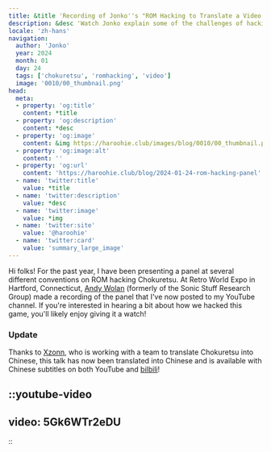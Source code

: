 ```yaml
---
title: &title 'Recording of Jonko''s "ROM Hacking to Translate a Video Game" Panel Released'
description: &desc 'Watch Jonko explain some of the challenges of hacking Chokuretsu to a live audience at Retro World Expo'
locale: 'zh-hans'
navigation:
  author: 'Jonko'
  year: 2024
  month: 01
  day: 24
  tags: ['chokuretsu', 'romhacking', 'video']
  image: '0010/00_thumbnail.png'
head:
  meta:
  - property: 'og:title'
    content: *title
  - property: 'og:description'
    content: *desc
  - property: 'og:image'
    content: &img https://haroohie.club/images/blog/0010/00_thumbnail.png
  - property: 'og:image:alt'
    content: ''
  - property: 'og:url'
    content: 'https://haroohie.club/blog/2024-01-24-rom-hacking-panel'
  - name: 'twitter:title'
    value: *title
  - name: 'twitter:description'
    value: *desc
  - name: 'twitter:image'
    value: *img
  - name: 'twitter:site'
    value: '@haroohie'
  - name: 'twitter:card'
    value: 'summary_large_image'
---
```

Hi folks! For the past year, I have been presenting a panel at several different conventions on ROM hacking Chokuretsu.
At Retro World Expo in Hartford, Connecticut, [Andy Wolan](https://www.youtube.com/@andywolan) (formerly of the Sonic Stuff Research Group)
made a recording of the panel that I've now posted to my YouTube channel. If you're interested in hearing a bit about how we hacked
this game, you'll likely enjoy giving it a watch!

### Update
Thanks to [Xzonn](xzonn.top), who is working with a team to translate Chokuretsu into Chinese, this talk has now been translated into Chinese
and is available with Chinese subtitles on both YouTube and [bilbili](https://www.bilibili.com/video/BV1w4421P7Wd/)!

::youtube-video
----
video: 5Gk6WTr2eDU
----
::
